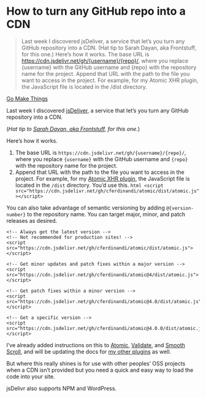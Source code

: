 # How to turn any GitHub repo into a CDN

> Last week I discovered jsDeliver, a service that let’s you turn any GitHub repository into a CDN.
(Hat tip to Sarah Dayan, aka Frontstuff, for this one.)
Here’s how it works.
 The base URL is https://cdn.jsdelivr.net/gh/{username}/{repo}/, where you replace {username} with the GitHub username and {repo} with the repository name for the project. Append that URL with the path to the file you want to access in the project. For example, for my Atomic XHR plugin, the JavaScript file is located in the /dist directory.

[Go Make Things](https://gomakethings.com/)

Last week I discovered [jsDeliver](https://www.jsdelivr.com/), a service that let’s you turn any GitHub repository into a CDN.

(_Hat tip to [Sarah Dayan, aka Frontstuff](https://frontstuff.io/), for this one._)

Here’s how it works.

1.  The base URL is `https://cdn.jsdelivr.net/gh/{username}/{repo}/`, where you replace `{username}` with the GitHub username and `{repo}` with the repository name for the project.
2.  Append that URL with the path to the file you want to access in the project. For example, for my [Atomic XHR plugin](https://github.com/cferdinandi/atomic), the JavaScript file is located in the `/dist` directory. You’d use this. `html <script src="https://cdn.jsdelivr.net/gh/cferdinandi/atomic/dist/atomic.js"></script>`

You can also take advantage of semantic versioning by adding `@{version-number}` to the repository name. You can target major, minor, and patch releases as desired.

    <!-- Always get the latest version -->
    <!-- Not recommended for production sites! -->
    <script src="https://cdn.jsdelivr.net/gh/cferdinandi/atomic/dist/atomic.js"></script>
    
    <!-- Get minor updates and patch fixes within a major version -->
    <script src="https://cdn.jsdelivr.net/gh/cferdinandi/atomic@4/dist/atomic.js"></script>
    
    <!-- Get patch fixes within a minor version -->
    <script src="https://cdn.jsdelivr.net/gh/cferdinandi/atomic@4.0/dist/atomic.js"></script>
    
    <!-- Get a specific version -->
    <script src="https://cdn.jsdelivr.net/gh/cferdinandi/atomic@4.0.0/dist/atomic.js"></script>

I’ve already added instructions on this to [Atomic](https://github.com/cferdinandi/atomic), [Validate](https://github.com/cferdinandi/validate), and [Smooth Scroll](https://github.com/cferdinandi/smooth-scroll), and will be updating the docs for [my other plugins](https://vanillajstoolkit.com/plugins) as well.

But where this really shines is for use with other peoples’ OSS projects when a CDN isn’t provided but you need a quick and easy way to load the code into your site.

jsDelivr also supports NPM and WordPress.


